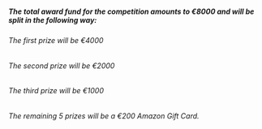<h5 data-aos="fade-up">
    The total award fund for the competition amounts to €8000 and will be split in the following way:
</h5>
<p>
<h6 data-aos="fade-up" data-aos-delay="400">The first prize will be €4000</h6>
<h6 data-aos="fade-up" data-aos-delay="400">The second prize will be €2000</h6>
<h6 data-aos="fade-up" data-aos-delay="400">The third prize will be €1000</h6>
<h6 data-aos="fade-up" data-aos-delay="400">The remaining 5 prizes will be a €200 Amazon Gift Card.</h6>
<!--
</p>
<p data-aos="fade-up" data-aos-delay="400">See all details in the <a href="#rules">Rules</a></p>
<div class="col-lg-6 order-1 order-lg-2 hero-img" data-aos="fade-left" data-aos-delay="200">
<img width="80%" src="assets/img/trophy.svg" alt="">
</div>